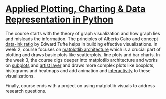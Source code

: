 # [Applied Plotting, Charting & Data Representation in Python](https://www.coursera.org/learn/python-plotting) 

The course starts with the theory of graph visualization and how graph lies and misleads the information. The principles of Alberto Cairo and concept [data-ink ratio](https://infovis-wiki.net/wiki/Data-Ink_Ratio) by Edward Tufte helps in building effective visualizations. In week 2, course focuses on [matplotlib architecture](https://www.aosabook.org/en/matplotlib.html) which is a crucial part of plotting and draws basic plots like scatterplots, line plots and bar charts. In the week 3, the course digs deeper into matplotlib architecture and works on [subplots](https://www.python-course.eu/matplotlib_multiple_figures.php) and [artist layer](https://matplotlib.org/users/artists.html) and draws more complex plots like boxplots, histograms and heatmaps and add animation and [interactivity](https://matplotlib.org/users/interactive.html) to these visualizations.

Finally, course ends with a project on using matplotlib visuals to address research questions.
